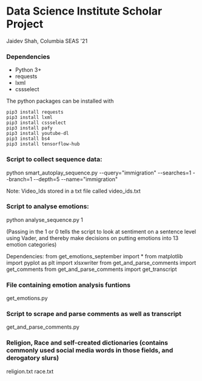 # Data Science Institute Scholar Project

Jaidev Shah, Columbia SEAS '21

### Dependencies
* Python 3+
* requests
* lxml
* cssselect

The python packages can be installed with

    pip3 install requests
    pip3 install lxml
    pip3 install cssselect
    pip3 install pafy
    pip3 install youtube-dl
    pip3 install bs4
    pip3 install tensorflow-hub
    



### Script to collect sequence data:

python smart_autoplay_sequence.py --query="immigration" --searches=1 --branch=1 --depth=5 --name="immigration"

Note: Video_Ids stored in a txt file called video_ids.txt

### Script to analyse emotions: 

python analyse_sequence.py 1

(Passing in the 1 or 0 tells the script to look at sentiment on a sentence level using Vader, and thereby make decisions on putting emotions into 13 emotion categories)

Dependencies:
from get_emotions_september import *
from matplotlib import pyplot as plt
import xlsxwriter 
from get_and_parse_comments import get_comments
from get_and_parse_comments import get_transcript


### File containing emotion analysis funtions

get_emotions.py

### Script to scrape and parse comments as well as transcript

get_and_parse_comments.py




### Religion, Race and self-created dictionaries (contains commonly used social media words in those fields, and derogatory slurs)

religion.txt
race.txt






